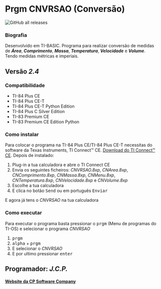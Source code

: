 <h1>Prgm CNVRSAO (Conversão)</h1>

![GitHub all releases](https://img.shields.io/github/downloads/CPSoftwareC/CNVRSAO.8xp/total)

<h3>Biografia</h3>

<p>Desenvolvido em TI-BASIC. Programa para realizar conversão de medidas de <strong><em>Área</em></strong>, <strong><em>Comprimento</em></strong>, <strong><em>Massa</em></strong>, <strong><em>Temperatura</em></strong>, <strong><em>Velocidade</em></strong> e <strong><em>Volume</em></strong>. Tendo medidas métricas e imperiais.</p>

<h2>Versão <em><strong>2.4</strong></em></h2>

<h3>Compatibilidade</h3>

<ul>

 <li>TI-84 Plus CE</li>

  <li>TI-84 Plus CE-T</li>

   <li>TI-84 Plus CE-T Python Edition</li>

 <li>TI-84 Plus C Silver Edition</li>

 <li>TI-83 Premium CE</li>

 <li>TI-83 Premium CE Edition Python</li>

 </ul>

<h3>Como instalar</h3>

<p>Para colocar o programa na TI-84 Plus CE/TI-84 Plus CE-T necessitas do software da Texas Instruments, TI Connect™ CE. <a href="https://education.ti.com/pt/produtos/computer-software/ti-connect-ce-sw"> Download do TI Connect™ CE</a>. Depois de instalado:

<ol>

  <li>Plug-in a tua calculadora e abre o TI Connect CE</li>

  <li>Envia os seguintes ficheiros: <em>CNVRSAO.8xp</em>, <em>CNArea.8xp</em>, <em>CNComprimento.8xp</em>, <em>CNMassa.8xp</em>, <em>CNMenu.8xp</em>, <em>CNTemperatura.8xp</em>, <em>CNVelocidade.8xp</em> e <em>CNVolume.8xp</em></li>

  <li>Escolhe a tua calculadora</li>

  <li>E clica no botão <kbd>Send</kbd> ou em português <kbd>Enviar</kbd></li>

 </ol>

<p> E agora já tens o <em>CNVRSAO</em> na tua calculadora</p>

<h3>Como executar</h3>

<p> Para executar o programa basta pressionar o <kbd>prgm</kbd> (Menu de programas do TI-OS) e selecionar o programa <em>CNVRSAO</em></p>

<ol>

 <li><kbd>prgm</kbd></li>

 <li><kbd>alpha</kbd> + <kbd>prgm</kbd></li>

<li>E selecionar o <em>CNVRSAO</em></li>

<li>E por ultimo pressionar <kbd>enter</kbd></li>

 </ol>

<h2>Programador: <strong><em>J.C.P.</em></strong></h2>

<h4><a href="http://cpsoftwarecompany.epizy.com">Website da CP Software Company</a></h4>
